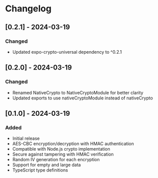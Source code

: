 # Changelog

## [0.2.1] - 2024-03-19

### Changed

- Updated expo-crypto-universal dependency to ^0.2.1

## [0.2.0] - 2024-03-19

### Changed

- Renamed NativeCrypto to NativeCryptoModule for better clarity
- Updated exports to use nativeCryptoModule instead of nativeCrypto

## [0.1.0] - 2024-03-19

### Added

- Initial release
- AES-CBC encryption/decryption with HMAC authentication
- Compatible with Node.js crypto implementation
- Secure against tampering with HMAC verification
- Random IV generation for each encryption
- Support for empty and large data
- TypeScript type definitions
